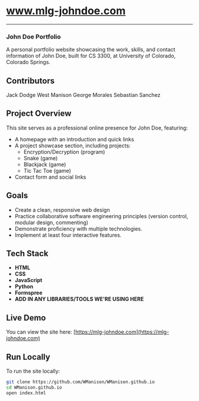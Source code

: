 # www.mlg-johndoe.com
---
### John Doe Portfolio

A personal portfolio website showcasing the work, skills, and contact information of John Doe, built for CS 3300, at University of Colorado, Colorado Springs.

## Contributors
Jack Dodge
West Manison
George Morales
Sebastian Sanchez

## Project Overview

This site serves as a professional online presence for John Doe, featuring:
- A homepage with an introduction and quick links
- A project showcase section, including projects:
    - Encryption/Decryption (program) 
    - Snake (game)
    - Blackjack (game)
    - Tic Tac Toe (game)
- Contact form and social links

## Goals

- Create a clean, responsive web design
- Practice collaborative software engineering principles (version control, modular design, commenting)
- Demonstrate proficiency with multiple technologies. 
- Implement at least four interactive features.

## Tech Stack

- **HTML**
- **CSS**
- **JavaScript**
- **Python**
- **Formspree**
- **ADD IN ANY LIBRARIES/TOOLS WE'RE USING HERE**

## Live Demo

You can view the site here: [https://mlg-johndoe.com](https://mlg-johndoe.com)

## Run Locally

To run the site locally:

```bash
git clone https://github.com/WManison/WManison.github.io
cd WManison.github.io
open index.html